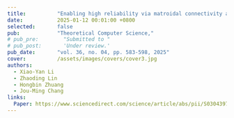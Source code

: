 ```yaml
---
title:          "Enabling high reliability via matroidal connectivity and conditional matroidal connectivity on arrangement graph networks"
date:           2025-01-12 00:01:00 +0800
selected:       false
pub:            "Theoretical Computer Science,"
# pub_pre:        "Submitted to "
# pub_post:       'Under review.'
pub_date:       "vol. 36, no. 04, pp. 583-598, 2025"
cover:          /assets/images/covers/cover3.jpg
authors:
  - Xiao-Yan Li
  - Zhaoding Lin
  - Hongbin Zhuang
  - Jou-Ming Chang
links:
  Paper: https://www.sciencedirect.com/science/article/abs/pii/S0304397524005449
---
```

